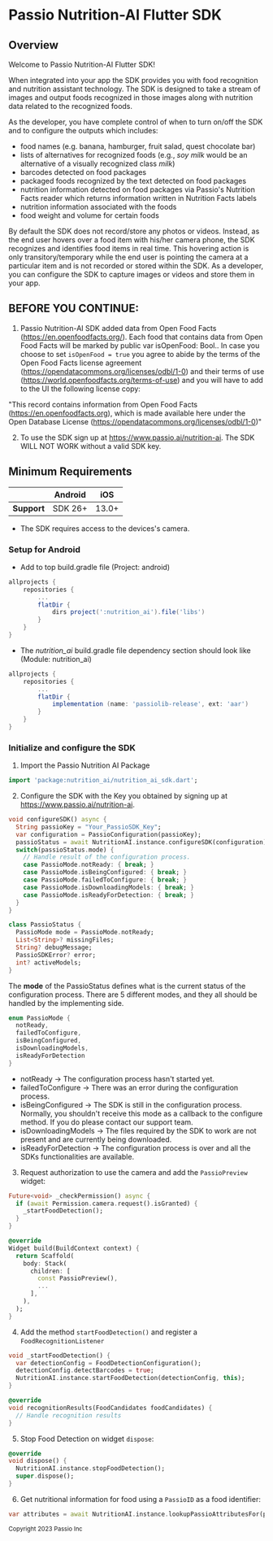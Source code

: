 # Passio Nutrition-AI Flutter SDK

## Overview

Welcome to Passio Nutrition-AI Flutter SDK!

When integrated into your app the SDK provides you with food recognition and nutrition assistant technology. The SDK is designed to take a stream of images and output foods recognized in those images along with nutrition data related to the recognized foods.


As the developer, you have complete control of when to turn on/off the SDK and to configure the outputs which includes:
- food names (e.g. banana, hamburger, fruit salad, quest chocolate bar)
- lists of alternatives for recognized foods (e.g., _soy milk_ would be an alternative of a visually recognized class _milk_)
- barcodes detected on food packages
- packaged foods recognized by the text detected on food packages
- nutrition information detected on food packages via Passio's Nutrition Facts reader which returns information written in Nutrition Facts labels
- nutrition information associated with the foods
- food weight and volume for certain foods

By default the SDK does not record/store any photos or videos. Instead, as the end user hovers over a food item with his/her camera phone, the SDK recognizes and identifies food items in real time. This hovering action is only transitory/temporary while the end user is pointing the camera at a particular item and is not recorded or stored within the SDK. As a developer, you can configure the SDK to capture images or videos and store them in your app.


## BEFORE YOU CONTINUE:

1. Passio Nutrition-AI SDK added data from Open Food Facts (https://en.openfoodfacts.org/). Each food that contains data from Open Food Facts will be marked by public var isOpenFood: Bool.. In case you choose to set ```isOpenFood = true``` you agree to abide by the terms of the Open Food Facts license agreement (https://opendatacommons.org/licenses/odbl/1-0) and their terms of use (https://world.openfoodfacts.org/terms-of-use) and you will have to add to the UI the following license copy:

"This record contains information from Open Food Facts (https://en.openfoodfacts.org), which is made available here under the Open Database License (https://opendatacommons.org/licenses/odbl/1-0)"

2. To use the SDK sign up at https://www.passio.ai/nutrition-ai. The SDK WILL NOT WORK without a valid SDK key.

## Minimum Requirements

|             | Android | iOS   |
|-------------|---------|-------|
| **Support** | SDK 26+ | 13.0+ |


* The SDK requires access to the devices's camera.

### Setup for Android

* Add to top build.gradle file (Project: android)

```groovy
allprojects {
    repositories {
        ...
        flatDir {
            dirs project(':nutrition_ai').file('libs')
        }
    }
}
```

* The *nutrition_ai* build.gradle file dependency section should look like (Module: nutrition_ai)

```groovy
allprojects {
    repositories {
        ...
        flatDir {
            implementation (name: 'passiolib-release', ext: 'aar')
        }
    }
}
```

### Initialize and configure the SDK

1) Import the Passio Nutrition AI Package

```dart
import 'package:nutrition_ai/nutrition_ai_sdk.dart';
```

2) Configure the SDK with the Key you obtained by signing up at https://www.passio.ai/nutrition-ai.

```dart 
void configureSDK() async {
  String passioKey = "Your_PassioSDK_Key";
  var configuration = PassioConfiguration(passioKey);
  passioStatus = await NutritionAI.instance.configureSDK(configuration);
  switch(passioStatus.mode) {
    // Handle result of the configuration process.
    case PassioMode.notReady: { break; }
    case PassioMode.isBeingConfigured: { break; }
    case PassioMode.failedToConfigure: { break; }
    case PassioMode.isDownloadingModels: { break; }
    case PassioMode.isReadyForDetection: { break; }
  }
}
```

```dart
class PassioStatus {
  PassioMode mode = PassioMode.notReady;
  List<String>? missingFiles;
  String? debugMessage;
  PassioSDKError? error;
  int? activeModels;
}
```

The **mode** of the PassioStatus defines what is the current status of the configuration process. There are 5 different modes, and they all should be handled by the implementing side.

```dart
enum PassioMode {
  notReady,
  failedToConfigure,
  isBeingConfigured,
  isDownloadingModels,
  isReadyForDetection
}
```
- notReady -> The configuration process hasn't started yet.
- failedToConfigure -> There was an error during the configuration process.
- isBeingConfigured -> The SDK is still in the configuration process. Normally, you shouldn't receive this mode as a callback to the configure method. If you do please contact our support team.
- isDownloadingModels -> The files required by the SDK to work are not present and are currently being downloaded.
- isReadyForDetection -> The configuration process is over and all the SDKs functionalities are available.

3) Request authorization to use the camera and add the `PassioPreview` widget:

```dart
Future<void> _checkPermission() async {
  if (await Permission.camera.request().isGranted) {
    _startFoodDetection();
  }
}

@override
Widget build(BuildContext context) {
  return Scaffold(
    body: Stack(
      children: [
        const PassioPreview(),
        ...
      ],
    ),
  );
}
```

4) Add the method `startFoodDetection()` and register a `FoodRecognitionListener`

```dart
void _startFoodDetection() {
  var detectionConfig = FoodDetectionConfiguration();
  detectionConfig.detectBarcodes = true;
  NutritionAI.instance.startFoodDetection(detectionConfig, this);
}

@override
void recognitionResults(FoodCandidates foodCandidates) {
  // Handle recognition results
}
```

5) Stop Food Detection on widget `dispose`:

```dart
@override
void dispose() {
  NutritionAI.instance.stopFoodDetection();
  super.dispose();
}
```

6) Get nutritional information for food using a `PassioID` as a food identifier:

```dart
var attributes = await NutritionAI.instance.lookupPassioAttributesFor(passioID);
```

<sup>Copyright 2023 Passio Inc</sup>